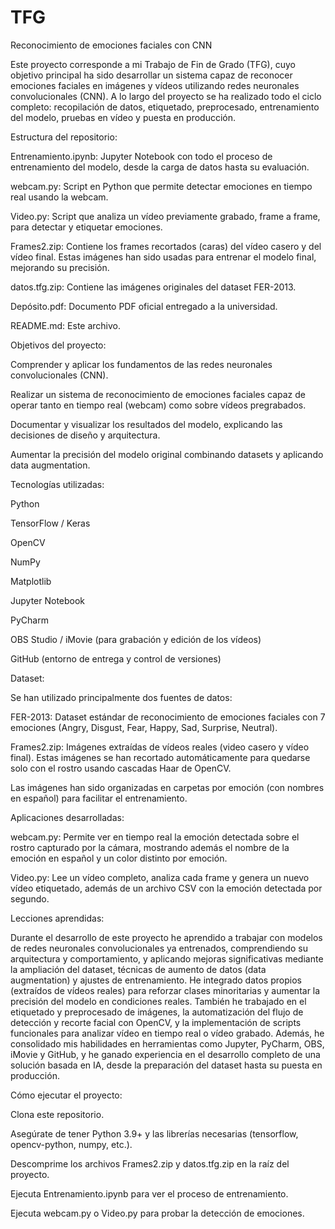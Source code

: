 # TFG
Reconocimiento de emociones faciales con CNN

Este proyecto corresponde a mi Trabajo de Fin de Grado (TFG), cuyo objetivo principal ha sido desarrollar un sistema capaz de reconocer emociones faciales en imágenes y vídeos utilizando redes neuronales convolucionales (CNN). A lo largo del proyecto se ha realizado todo el ciclo completo: recopilación de datos, etiquetado, preprocesado, entrenamiento del modelo, pruebas en vídeo y puesta en producción.


Estructura del repositorio:

Entrenamiento.ipynb: Jupyter Notebook con todo el proceso de entrenamiento del modelo, desde la carga de datos hasta su evaluación.

webcam.py: Script en Python que permite detectar emociones en tiempo real usando la webcam.

Video.py: Script que analiza un vídeo previamente grabado, frame a frame, para detectar y etiquetar emociones.

Frames2.zip: Contiene los frames recortados (caras) del vídeo casero y del vídeo final. Estas imágenes han sido usadas para entrenar el modelo final, mejorando su precisión.

datos.tfg.zip: Contiene las imágenes originales del dataset FER-2013.

Depósito.pdf: Documento PDF oficial entregado a la universidad.

README.md: Este archivo.


Objetivos del proyecto:

Comprender y aplicar los fundamentos de las redes neuronales convolucionales (CNN).

Realizar un sistema de reconocimiento de emociones faciales capaz de operar tanto en tiempo real (webcam) como sobre vídeos pregrabados.

Documentar y visualizar los resultados del modelo, explicando las decisiones de diseño y arquitectura.

Aumentar la precisión del modelo original combinando datasets y aplicando data augmentation.


Tecnologías utilizadas:

Python

TensorFlow / Keras

OpenCV

NumPy

Matplotlib

Jupyter Notebook

PyCharm

OBS Studio / iMovie (para grabación y edición de los vídeos)

GitHub (entorno de entrega y control de versiones)


Dataset:

Se han utilizado principalmente dos fuentes de datos:

FER-2013: Dataset estándar de reconocimiento de emociones faciales con 7 emociones (Angry, Disgust, Fear, Happy, Sad, Surprise, Neutral).

Frames2.zip: Imágenes extraídas de vídeos reales (video casero y vídeo final). Estas imágenes se han recortado automáticamente para quedarse solo con el rostro usando cascadas Haar de OpenCV.

Las imágenes han sido organizadas en carpetas por emoción (con nombres en español) para facilitar el entrenamiento.


Aplicaciones desarrolladas:

webcam.py: Permite ver en tiempo real la emoción detectada sobre el rostro capturado por la cámara, mostrando además el nombre de la emoción en español y un color distinto por emoción.

Video.py: Lee un vídeo completo, analiza cada frame y genera un nuevo vídeo etiquetado, además de un archivo CSV con la emoción detectada por segundo.


Lecciones aprendidas:

Durante el desarrollo de este proyecto he aprendido a trabajar con modelos de redes neuronales convolucionales ya entrenados, comprendiendo su arquitectura y comportamiento, y aplicando mejoras significativas mediante la ampliación del dataset, técnicas de aumento de datos (data augmentation) y ajustes de entrenamiento. He integrado datos propios (extraídos de vídeos reales) para reforzar clases minoritarias y aumentar la precisión del modelo en condiciones reales. También he trabajado en el etiquetado y preprocesado de imágenes, la automatización del flujo de detección y recorte facial con OpenCV, y la implementación de scripts funcionales para analizar vídeo en tiempo real o vídeo grabado. Además, he consolidado mis habilidades en herramientas como Jupyter, PyCharm, OBS, iMovie y GitHub, y he ganado experiencia en el desarrollo completo de una solución basada en IA, desde la preparación del dataset hasta su puesta en producción.


Cómo ejecutar el proyecto:

Clona este repositorio.

Asegúrate de tener Python 3.9+ y las librerías necesarias (tensorflow, opencv-python, numpy, etc.).

Descomprime los archivos Frames2.zip y datos.tfg.zip en la raíz del proyecto.

Ejecuta Entrenamiento.ipynb para ver el proceso de entrenamiento.

Ejecuta webcam.py o Video.py para probar la detección de emociones.





